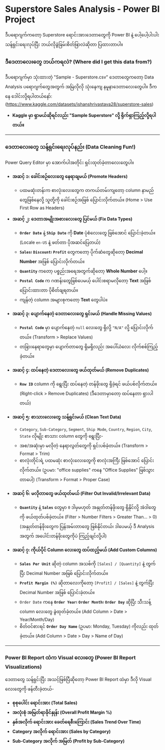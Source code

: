 # Superstore Sales Analysis - Power BI Project

ဒီပရောဂျက်ကတော့ Superstore ရောင်းအားဒေတာတွေကို Power BI နဲ့ ပေါ့ပေါ့ပါးပါး သန့်ရှင်းရေးလုပ်ပြီး ဘယ်လိုခွဲခြမ်းစိတ်ဖြာလဲဆိုတာ ပြထားတာပါ။
### **ဒီဒေတာလေးတွေ ဘယ်ကရလဲ? (Where did I get this data from?)**

ဒီပရောဂျက်မှာ သုံးထားတဲ့ "Sample - Superstore.csv" ဒေတာတွေကတော့ Data Analysis ပရောဂျက်တွေအတွက် အမြဲလိုလို သုံးနေကျ နမူနာဒေတာလေးတွေပါ။ 
ဒီကနေ ဒေါင်းလို့ရပါတယ်နော်:
(https://www.kaggle.com/datasets/ishanshrivastava28/superstore-sales)
* **Kaggle မှာ ရှာမယ်ဆိုရင်လည်း "Sample Superstore" လို့ ရိုက်ရှာကြည့်လို့ရပါတယ်။**

---

### **ဒေတာလေးတွေ သန့်ရှင်းရေးလုပ်နည်း (Data Cleaning Fun!)**

Power Query Editor မှာ အောက်ပါအတိုင်း ရှင်းထုတ်ခဲ့တာလေးတွေပါ။

* **အဆင့် ၁: ခေါင်းစဉ်လေးတွေ နေရာချမယ် (Promote Headers)**
    * ပထမဆုံးတန်းက စာလုံးလေးတွေက တကယ်တမ်းကျတော့ column နာမည်တွေဖြစ်နေလို့ သူတို့ကို ခေါင်းစဉ်အဖြစ် ပြောင်းလိုက်တယ်။ (Home > Use First Row as Headers)

* **အဆင့် ၂: ဒေတာအမျိုးအစားလေးတွေ ပြင်မယ် (Fix Data Types)**
    * **`Order Date`** နဲ့ **`Ship Date`** ကို **Date** ပုံစံလေးတွေ ဖြစ်အောင် ပြောင်းခဲ့တယ်။ (Locale `en-US` နဲ့ ဖတ်တာ ပိုအဆင်ပြေတယ်)
    * **`Sales`**၊ **`Discount`**၊ **`Profit`** တွေကတော့ ပိုက်ဆံတွေဆိုတော့ **Decimal Number** အဖြစ် ပြောင်းလိုက်တယ်။
    * **`Quantity`** ကတော့ ပစ္စည်းအရေအတွက်ဆိုတော့ **Whole Number** ပေါ့။
    * **`Postal Code`** က ဂဏန်းတွေဖြစ်ပေမယ့် ပေါင်းစရာမလိုတော့ **Text** အဖြစ် ပြောင်းထားတာ ပိုစိတ်ချရတယ်။
    * ကျန်တဲ့ column အများစုကတော့ **Text** တွေပါပဲ။

* **အဆင့် ၃: ပျောက်နေတဲ့ ဒေတာလေးတွေ ရှင်းမယ် (Handle Missing Values)**
    * **`Postal Code`** မှာ ပျောက်နေတဲ့ `null` လေးတွေ ရှိလို့ `"N/A"` လို့ ပြောင်းလိုက်တယ်။ (Transform > Replace Values)
    * တခြားနေရာတွေမှာ ပျောက်တာတွေ ရှိမရှိလည်း အပေါ်ယံလေး လိုက်စစ်ကြည့်ခဲ့တယ်။

* **အဆင့် ၄: ထပ်နေတဲ့ ဒေတာလေးတွေ ဖယ်ထုတ်မယ် (Remove Duplicates)**
    * **`Row ID`** column ကို ရွေးပြီး ထပ်နေတဲ့ တန်ဖိုးတွေ ရှိခဲ့ရင် ဖယ်ပစ်လိုက်တယ်။ (Right-click > Remove Duplicates) (ဒီဒေတာမှာတော့ ထပ်နေတာ ရှားပါတယ်)

* **အဆင့် ၅: စာသားလေးတွေ သန့်ရှင်းမယ် (Clean Text Data)**
    * `Category`, `Sub-Category`, `Segment`, `Ship Mode`, `Country`, `Region`, `City`, `State` လိုမျိုး စာသား column တွေကို ရွေးပြီး-
    * အစ/အဆုံးမှာ မလိုတဲ့ နေရာလွတ်တွေကို ရှင်းပစ်ခဲ့တယ်။ (Transform > Format > Trim)
    * စာလုံးတိုင်းရဲ့ ပထမဆုံး စာလုံးလေးတွေကို စာလုံးအကြီး ဖြစ်အောင် ပြောင်းလိုက်တယ်။ (ဥပမာ: "office supplies" ကနေ "Office Supplies" ဖြစ်သွားတာပေါ့) (Transform > Format > Proper Case)

* **အဆင့် ၆: မလိုတာတွေ ဖယ်ထုတ်မယ် (Filter Out Invalid/Irrelevant Data)**
    * **`Quantity`** နဲ့ **`Sales`** တွေမှာ `0` ဒါမှမဟုတ် အနှုတ်တန်ဖိုးတွေ ရှိနိုင်လို့ အဲဒါတွေကို ဖယ်ထုတ်ပစ်ခဲ့တယ်။ (Filter > Number Filters > Greater Than... > 0) (အနှုတ်တန်ဖိုးတွေက ပြန်အမ်းတာတွေ ဖြစ်နိုင်တယ်၊ ဒါပေမယ့် ဒီ Analysis အတွက် အပေါင်းတန်ဖိုးတွေကိုပဲ ကြည့်ချင်လို့ပါ)

* **အဆင့် ၇: ကိုယ်ပိုင် Column လေးတွေ ထပ်ထည့်မယ် (Add Custom Columns)**
    * **`Sales Per Unit`** ဆိုတဲ့ column အသစ်ကို `[Sales] / [Quantity]` နဲ့ တွက်ပြီး Decimal Number အဖြစ် ပြောင်းလိုက်တယ်။
    * **`Profit Margin (%)`** ဆိုတာလေးကိုတော့ `[Profit] / [Sales]` နဲ့ တွက်ပြီး Decimal Number အဖြစ် ပြောင်းခဲ့တယ်။
    * `Order Date` ကနေ **`Order Year`**၊ **`Order Month`**၊ **`Order Day`** ဆိုပြီး သီးသန့် column လေးတွေ ခွဲထုတ်ခဲ့တယ်။ (Add Column > Date > Year/Month/Day)
    * စိတ်ဝင်စားရင် **`Order Day Name`** (ဥပမာ: Monday, Tuesday) ကိုလည်း ထုတ်ခဲ့တယ်။ (Add Column > Date > Day > Name of Day)

---

### **Power BI Report ထဲက Visual လေးတွေ (Power BI Report Visualizations)**

ဒေတာတွေ သန့်ရှင်းပြီး အသင့်ဖြစ်ပြီဆိုတော့ Power BI Report ထဲမှာ ဒီလို Visual လေးတွေကို ဖန်တီးခဲ့တယ်-

* **စုစုပေါင်း ရောင်းအား (Total Sales)**
* **အလုံးစုံ အမြတ်ရာခိုင်နှုန်း (Overall Profit Margin %)**
* **နှစ်အလိုက် ရောင်းအား ခေတ်ရေစီးကြောင်း (Sales Trend Over Time)**
* **Category အလိုက် ရောင်းအား (Sales by Category)**
* **Sub-Category အလိုက် အမြတ် (Profit by Sub-Category)**
